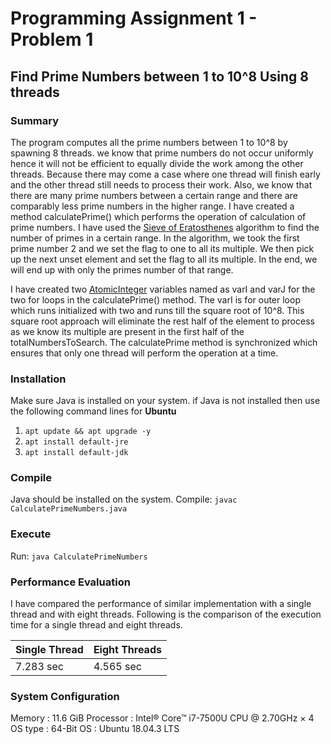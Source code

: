 # Programming Assignment 1 - Problem 1

## Find Prime Numbers between 1 to 10^8 Using 8 threads

### Summary
The program computes all the prime numbers between 1 to 10^8 by spawning 8 threads. 
we know that prime numbers do not occur uniformly hence it will not be efficient to equally divide the work among the other threads. Because there may come a case where one thread will finish early and the other thread still needs to process their work.
Also, we know that there are many prime numbers between a certain range and there are comparably less prime numbers in the higher range.
I have created a method calculatePrime() which performs the operation of calculation of prime numbers. I have used the [Sieve of Eratosthenes](https://en.wikipedia.org/wiki/Sieve_of_Eratosthenes) algorithm to find the number of primes in a certain range. In the algorithm, we took the first prime number 2 and we set the flag to one to all its multiple. We then pick up the next unset element and set the flag to all its multiple. In the end, we will end up with only the primes number of that range.

I have created two [AtomicInteger]((https://docs.oracle.com/javase/8/docs/api/java/util/concurrent/atomic/AtomicInteger.html)) variables named as varI and varJ for the two for loops in the calculatePrime() method. The varI is for outer loop which runs initialized with two and runs till the square root of 10^8. This square root approach will eliminate the rest half of the element to process as we know its multiple are present in the first half of the totalNumbersToSearch. The calculatePrime method is synchronized which ensures that only one thread will perform the operation at a time.  

### Installation
Make sure Java is installed on your system. 
if Java is not installed then use the following command lines for <b>Ubuntu</b>
1. ```apt update && apt upgrade -y```
2. ```apt install default-jre```
3. ```apt install default-jdk```

### Compile
Java should be installed on the system.
Compile:
```javac CalculatePrimeNumbers.java```

### Execute
Run:
```java CalculatePrimeNumbers```

### Performance Evaluation
I have compared the performance of similar implementation with a single thread and with eight threads. Following is the comparison of the execution time for a single thread and eight threads.

| Single Thread  | Eight Threads |
| ------------- | ------------- |
| 7.283 sec  | 4.565 sec  |

### System Configuration
Memory : 11.6 GiB
Processor : Intel® Core™ i7-7500U CPU @ 2.70GHz × 4 
OS type : 64-Bit
OS : Ubuntu 18.04.3 LTS
